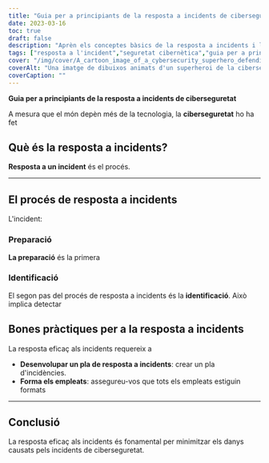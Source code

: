 ```yaml
---
title: "Guia per a principiants de la resposta a incidents de ciberseguretat"
date: 2023-03-16
toc: true
draft: false
description: "Aprèn els conceptes bàsics de la resposta a incidents i la gestió dels incidents de ciberseguretat amb aquesta guia per a principiants".
tags: ["resposta a l'incident","seguretat cibernètica","guia per a principiants","protecció de dades","seguretat de dades","Seguretat informàtica","seguretat de la xarxa","atacs cibernètics","Seguretat de la informació","cibercrim","seguretat digital","Infraestructura informàtica","infraccions de dades","ciberamenaces","ciberdefensa","gestió d'incidències","recuperació de dades","planificació de seguretat","gestió de riscos","estratègia de ciberseguretat"]
cover: "/img/cover/A_cartoon_image_of_a_cybersecurity_superhero_defending_a_city.png"
coverAlt: "Una imatge de dibuixos animats d'un superheroi de la ciberseguretat defensant una ciutat contra les amenaces cibernètiques".
coverCaption: ""
---
```


**Guia per a principiants de la resposta a incidents de ciberseguretat**

A mesura que el món depèn més de la tecnologia, la **ciberseguretat** ho ha fet

## Què és la resposta a incidents?

**Resposta a un incident** és el procés.

______

## El procés de resposta a incidents

L'incident:

### Preparació

**La preparació** és la primera

### Identificació

El segon pas del procés de resposta a incidents és la **identificació**. Això implica detectar

## Bones pràctiques per a la resposta a incidents

La resposta eficaç als incidents requereix a

- **Desenvolupar un pla de resposta a incidents**: crear un pla d'incidències.
- **Forma els empleats**: assegureu-vos que tots els empleats estiguin formats
______

## Conclusió

La resposta eficaç als incidents és fonamental per minimitzar els danys causats pels incidents de ciberseguretat.